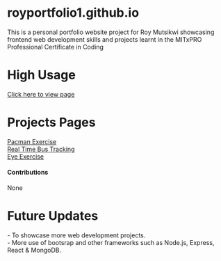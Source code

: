 # royportfolio1.github.io
This is a personal portfolio website project for Roy Mutsikwi showcasing frontend web development skills and projects learnt in the MITxPRO Professional Certificate in Coding
<h1>High Usage</h1>
<a href="https://royjaym.github.io/royportfolio1.github.io/" rel="nofollow">Click here to view page</a><br>
<h1>Projects Pages</h1>
<a href="https://github.com/RoyJayM/Pac-Man" rel="nofollow">Pacman Exercise</a><br>
<a href="https://github.com/RoyJayM/Real-Time-Bus-Tracker" rel="nofollow">Real Time Bus Tracking</a><br>
<a href="https://github.com/RoyJayM/Eye-Exercise/" rel="nofollow">Eye Exercise</a><br>
<h4>Contributions</h4>
<p>None</p>
<h1>Future Updates</H4>
- To showcase more web development projects.<BR>
- More use of bootsrap and other frameworks such as Node.js, Express, React & MongoDB. 
